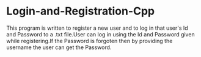 # Login-and-Registration-Cpp
This program is written to register a new user and to log in that user's Id and Password to a .txt file.User can log in using the Id and Password given while registering.If the Password is forgoten then by providing the username the user can get the Password.
